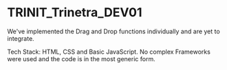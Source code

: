 # TRINIT_Trinetra_DEV01

We've implemented the Drag and Drop functions individually and are yet to integrate.

Tech Stack: HTML, CSS and Basic JavaScript.
No complex Frameworks were used and the code is in the most generic form.

